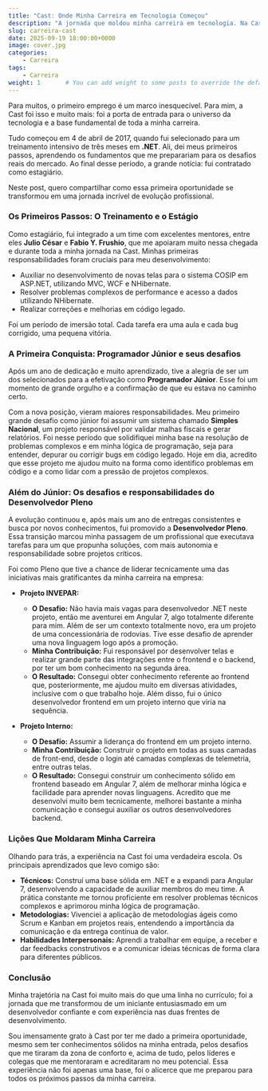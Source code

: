 ```yaml
---
title: "Cast: Onde Minha Carreira em Tecnologia Começou"
description: "A jornada que moldou minha carreira em tecnologia. Na Cast, meu primeiro emprego, fui de um iniciante em .NET a um profissional com autonomia para desenvolver soluções de ponta a ponta. Uma história sobre crescimento, desafios e a importância da primeira oportunidade."
slug: carreira-cast
date: 2025-09-19 18:00:00+0000
image: cover.jpg
categories:
    - Carreira
tags:
    - Carreira
weight: 1       # You can add weight to some posts to override the default sorting (date descending)
---
```


Para muitos, o primeiro emprego é um marco inesquecível. Para mim, a Cast foi isso e muito mais: foi a porta de entrada para o universo da tecnologia e a base fundamental de toda a minha carreira.

Tudo começou em 4 de abril de 2017, quando fui selecionado para um treinamento intensivo de três meses em **.NET**. Ali, dei meus primeiros passos, aprendendo os fundamentos que me preparariam para os desafios reais do mercado. Ao final desse período, a grande notícia: fui contratado como estagiário.

Neste post, quero compartilhar como essa primeira oportunidade se transformou em uma jornada incrível de evolução profissional.

### Os Primeiros Passos: O Treinamento e o Estágio

Como estagiário, fui integrado a um time com excelentes mentores, entre eles **Julio César** e **Fabio Y. Frushio**, que me apoiaram muito nessa chegada e durante toda a minha jornada na Cast. Minhas primeiras responsabilidades foram cruciais para meu desenvolvimento:

* Auxiliar no desenvolvimento de novas telas para o sistema COSIP em ASP.NET, utilizando MVC, WCF e NHibernate.
* Resolver problemas complexos de performance e acesso a dados utilizando NHibernate.
* Realizar correções e melhorias em código legado.

Foi um período de imersão total. Cada tarefa era uma aula e cada bug corrigido, uma pequena vitória.

### A Primeira Conquista: Programador Júnior e seus desafios

Após um ano de dedicação e muito aprendizado, tive a alegria de ser um dos selecionados para a efetivação como **Programador Júnior**. Esse foi um momento de grande orgulho e a confirmação de que eu estava no caminho certo.

Com a nova posição, vieram maiores responsabilidades. Meu primeiro grande desafio como júnior foi assumir um sistema chamado **Simples Nacional**, um projeto responsável por validar malhas fiscais e gerar relatórios. Foi nesse período que solidifiquei minha base na resolução de problemas complexos e em minha lógica de programação, seja para entender, depurar ou corrigir bugs em código legado. Hoje em dia, acredito que esse projeto me ajudou muito na forma como identifico problemas em código e a como lidar com a pressão de projetos complexos.

### Além do Júnior: Os desafios e responsabilidades do Desenvolvedor Pleno

A evolução continuou e, após mais um ano de entregas consistentes e busca por novos conhecimentos, fui promovido a **Desenvolvedor Pleno**. Essa transição marcou minha passagem de um profissional que executava tarefas para um que propunha soluções, com mais autonomia e responsabilidade sobre projetos críticos.

Foi como Pleno que tive a chance de liderar tecnicamente uma das iniciativas mais gratificantes da minha carreira na empresa:

* **Projeto INVEPAR:**
    * **O Desafio:** Não havia mais vagas para desenvolvedor .NET neste projeto, então me aventurei em Angular 7, algo totalmente diferente para mim. Além de ser um contexto totalmente novo, era um projeto de uma concessionária de rodovias. Tive esse desafio de aprender uma nova linguagem logo após a promoção.
    * **Minha Contribuição:** Fui responsável por desenvolver telas e realizar grande parte das integrações entre o frontend e o backend, por ter um bom conhecimento na segunda área.
    * **O Resultado:** Consegui obter conhecimento referente ao frontend que, posteriormente, me ajudou muito em diversas atividades, inclusive com o que trabalho hoje. Além disso, fui o único desenvolvedor frontend em um projeto interno que viria na sequência.

* **Projeto Interno:**
    * **O Desafio:** Assumir a liderança do frontend em um projeto interno.
    * **Minha Contribuição:** Construir o projeto em todas as suas camadas de front-end, desde o login até camadas complexas de telemetria, entre outras telas.
    * **O Resultado:** Consegui construir um conhecimento sólido em frontend baseado em Angular 7, além de melhorar minha lógica e facilidade para aprender novas linguagens. Acredito que me desenvolvi muito bem tecnicamente, melhorei bastante a minha comunicação e consegui auxiliar os outros desenvolvedores backend.

### Lições Que Moldaram Minha Carreira

Olhando para trás, a experiência na Cast foi uma verdadeira escola. Os principais aprendizados que levo comigo são:

* **Técnicos:** Construí uma base sólida em .NET e a expandi para Angular 7, desenvolvendo a capacidade de auxiliar membros do meu time. A prática constante me tornou proficiente em resolver problemas técnicos complexos e aprimorou minha lógica de programação.
* **Metodologias:** Vivenciei a aplicação de metodologias ágeis como Scrum e Kanban em projetos reais, entendendo a importância da comunicação e da entrega contínua de valor.
* **Habilidades Interpersonais:** Aprendi a trabalhar em equipe, a receber e dar feedbacks construtivos e a comunicar ideias técnicas de forma clara para diferentes públicos.

### Conclusão

Minha trajetória na Cast foi muito mais do que uma linha no currículo; foi a jornada que me transformou de um iniciante entusiasmado em um desenvolvedor confiante e com experiência nas duas frentes de desenvolvimento.

Sou imensamente grato à Cast por ter me dado a primeira oportunidade, mesmo sem ter conhecimentos sólidos na minha entrada, pelos desafios que me tiraram da zona de conforto e, acima de tudo, pelos líderes e colegas que me mentoraram e acreditaram no meu potencial. Essa experiência não foi apenas uma base, foi o alicerce que me preparou para todos os próximos passos da minha carreira.